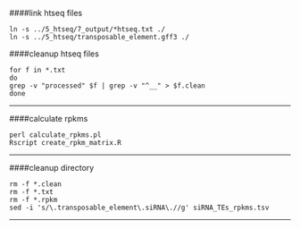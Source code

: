 ####link htseq files
```
ln -s ../5_htseq/7_output/*htseq.txt ./
ln -s ../5_htseq/transposable_element.gff3 ./
```
####cleanup htseq files
```
for f in *.txt
do
grep -v "processed" $f | grep -v "^__" > $f.clean
done
```
---
####calculate rpkms
```
perl calculate_rpkms.pl
Rscript create_rpkm_matrix.R
```
---
####cleanup directory
```
rm -f *.clean
rm -f *.txt 
rm -f *.rpkm
sed -i 's/\.transposable_element\.siRNA\.//g' siRNA_TEs_rpkms.tsv
```
---
